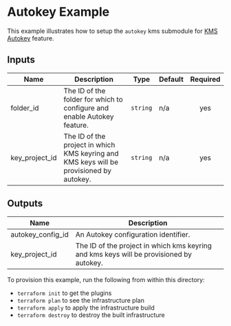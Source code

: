 # Autokey Example

This example illustrates how to setup the `autokey` kms submodule for [KMS Autokey](https://cloud.google.com/kms/docs/autokey-overview) feature.

<!-- BEGINNING OF PRE-COMMIT-TERRAFORM DOCS HOOK -->
## Inputs

| Name | Description | Type | Default | Required |
|------|-------------|------|---------|:--------:|
| folder\_id | The ID of the folder for which to configure and enable Autokey feature. | `string` | n/a | yes |
| key\_project\_id | The ID of the project in which KMS keyring and KMS keys will be provisioned by autokey. | `string` | n/a | yes |

## Outputs

| Name | Description |
|------|-------------|
| autokey\_config\_id | An Autokey configuration identifier. |
| key\_project\_id | The ID of the project in which kms keyring and kms keys will be provisioned by autokey. |

<!-- END OF PRE-COMMIT-TERRAFORM DOCS HOOK -->

To provision this example, run the following from within this directory:
- `terraform init` to get the plugins
- `terraform plan` to see the infrastructure plan
- `terraform apply` to apply the infrastructure build
- `terraform destroy` to destroy the built infrastructure
